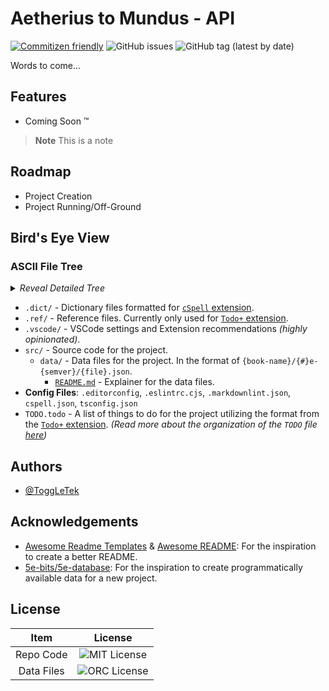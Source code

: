 # Aetherius to Mundus - API

[![Commitizen friendly](https://img.shields.io/badge/commitizen-friendly-brightgreen.svg)](http://commitizen.github.io/cz-cli/) ![GitHub issues](https://img.shields.io/github/issues-raw/firebirdie-gaming/a2m-api?label=Open%20Issues) ![GitHub tag (latest by date)](https://img.shields.io/github/v/tag/firebirdie-gaming/a2m-api?label=version)

Words to come...

## Features

- Coming Soon :tm:

> **Note**
> This is a note

## Roadmap

- Project Creation
- Project Running/Off-Ground

## Bird's Eye View

### ASCII File Tree

<details>
  <summary><i>Reveal Detailed Tree</i></summary>

```ascii
.
├── .dict/
│   ├── elder-scrolls.txt
│   └── firebirdie.txt
├── .ref
├── .vscode
├── src/
│   ├── data/
│   │   ├── {book-name}/
│   │   │   └── {#}e-{semver}/
│   │   │       ├── attributes.json
│   │   │       └── ...
│   │   └── README.md
│   └── index.ts
├── .editorconfig
├── .eslintrc.cjs
├── .gitignore
├── .markdownlint.json
├── cspell.json
├── LICENSE
├── package-lock.json
├── package.json
├── README.md
├── TODO.todo
└── tsconfig.json
```

</details>

- `.dict/` - Dictionary files formatted for [`cSpell` extension][cspell].
- `.ref/` - Reference files. Currently only used for [`Todo+` extension][todo].
- `.vscode/` - VSCode settings and Extension recommendations *(highly opinionated)*.
- `src/` - Source code for the project.
  - `data/` - Data files for the project. In the format of `{book-name}/{#}e-{semver}/{file}.json`.
    - [`README.md`][data-readme] - Explainer for the data files.
- **Config Files**: `.editorconfig`, `.eslintrc.cjs`, `.markdownlint.json`, `cspell.json`, `tsconfig.json`
- `TODO.todo` - A list of things to do for the project utilizing the format from the [`Todo+` extension][todo]. *(Read more about the organization of the `TODO` file [here][ref-todo-readme])*

## Authors

- [@ToggLeTek](https://www.github.com/ToggLeTek)

## Acknowledgements

- [Awesome Readme Templates][readme-templates] & [Awesome README][awesome-readme]: For the inspiration to create a better README.
- [5e-bits/5e-database][5e-bits]: For the inspiration to create programmatically available data for a new project.

## License

| Item | License |
|:----:|:-------:|
| Repo Code | ![MIT License](https://img.shields.io/github/license/firebirdie-gaming/a2m-api?label=License) |
| Data Files | ![ORC License](https://img.shields.io/endpoint?url=https%3A%2F%2Fraw.githubusercontent.com%2FFirebirdie-Gaming%2Fa2m-api%2Falpha%2F.badge-info%2Forc.json) |

[readme-templates]: https://awesomeopensource.com/project/elangosundar/awesome-README-templates
[awesome-readme]: https://github.com/matiassingers/awesome-readme
[cspell]: https://github.com/streetsidesoftware/vscode-spell-checker
[todo]: https://github.com/fabiospampinato/vscode-todo-plus
[data-readme]: ./src/data/README.md
[ref-todo-readme]: ./.ref/README.md
[5e-bits]: https://github.com/5e-bits/
